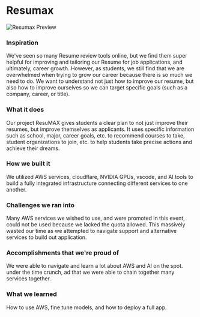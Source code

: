 # Resumax

![Resumax Preview](https://d112y698adiu2z.cloudfront.net/photos/production/software_photos/003/864/840/datas/original.png)

### Inspiration
We've seen so many Resume review tools online, but we find them super helpful for improving and tailoring our Resume for job applications, and ultimately, career growth. However, as students, we still find that we are overwhelmed when trying to grow our career because there is so much we need to do. We want to understand not just how to improve our resume, but also how to improve ourselves so we can target specific goals (such as a company, career, or title).

### What it does
Our project ResuMAX gives students a clear plan to not just improve their resumes, but improve themselves as applicants. It uses specific information such as school, major, career goals, etc. to recommend courses to take, student organizations to join, etc. to help students take precise actions and achieve their dreams.

### How we built it
We utilized AWS services, cloudflare, NVIDIA GPUs, vscode, and AI tools to build a fully integrated infrastructure connecting different services to one another.

### Challenges we ran into
Many AWS services we wished to use, and were promoted in this event, could not be used because we lacked the quota allowed. This massively wasted our time as we attempted to navigate support and alternative services to build out application.

### Accomplishments that we're proud of
We were able to navigate and learn a lot about AWS and AI on the spot. under the time crunch, ad that we were able to chain together many services together.

### What we learned
How to use AWS, fine tune models, and how to deploy a full app.

